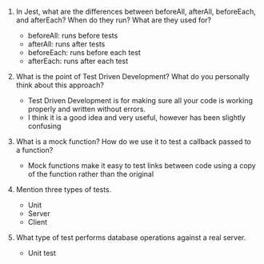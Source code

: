 <!-- Answers to the Short Answer Essay Questions go here -->


1. In Jest, what are the differences between beforeAll, afterAll, beforeEach, and afterEach? When do they run? What are they used for?

    - beforeAll: runs before tests
    - afterAll: runs after tests
    - beforeEach: runs before each test
    - afterEach: runs after each test 

1. What is the point of Test Driven Development? What do you personally think about this approach?

    - Test Driven Development is for making sure all your code is working properly and written without errors.
    - I think it is a good idea and very useful, however has been slightly confusing

1. What is a mock function? How do we use it to test a callback passed to a function?

    - Mock functions make it easy to test links between code using a copy of the function rather than the original

1. Mention three types of tests.

    - Unit
    - Server
    - Client

1. What type of test performs database operations against a real server.

    - Unit test